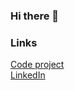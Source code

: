 ### Hi there 👋

<!--
**divineaugustine/divineaugustine** is a ✨ _special_ ✨ repository because its `README.md` (this file) appears on your GitHub profile.

Here are some ideas to get you started:

- 🔭 I’m currently working on ...
- 🌱 I’m currently learning ...
- 👯 I’m looking to collaborate on ...
- 🤔 I’m looking for help with ...
- 💬 Ask me about ...
- 📫 How to reach me: ...
- 😄 Pronouns: ...
- ⚡ Fun fact: ...
-->
### Links  
[Code project](https://www.codeproject.com/script/Membership/View.aspx?mid=8750966)  
[LinkedIn](https://in.linkedin.com/in/divinoa84)  

